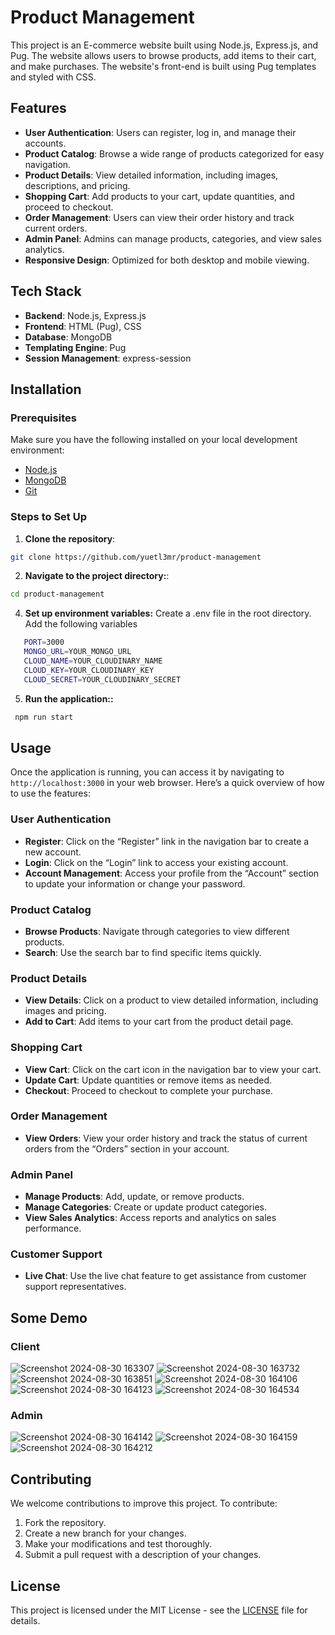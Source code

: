 # Product Management
This project is an E-commerce website built using Node.js, Express.js, and Pug. The website allows users to browse products, add items to their cart, and make purchases. The website's front-end is built using Pug templates and styled with CSS.

## Features

- **User Authentication**: Users can register, log in, and manage their accounts.
- **Product Catalog**: Browse a wide range of products categorized for easy navigation.
- **Product Details**: View detailed information, including images, descriptions, and pricing.
- **Shopping Cart**: Add products to your cart, update quantities, and proceed to checkout.
- **Order Management**: Users can view their order history and track current orders.
- **Admin Panel**: Admins can manage products, categories, and view sales analytics.
- **Responsive Design**: Optimized for both desktop and mobile viewing.

## Tech Stack

- **Backend**: Node.js, Express.js
- **Frontend**: HTML (Pug), CSS
- **Database**: MongoDB
- **Templating Engine**: Pug
- **Session Management**: express-session

## Installation

### Prerequisites

Make sure you have the following installed on your local development environment:

- [Node.js](https://nodejs.org/) 
- [MongoDB](https://www.mongodb.com/) 
- [Git](https://git-scm.com/)

### Steps to Set Up

1. **Clone the repository**:
```bash
git clone https://github.com/yuetl3mr/product-management
````
2. **Navigate to the project directory:**:
```bash
cd product-management
````
4. **Set up environment variables:**
Create a .env file in the root directory.
Add the following variables
````bash
   PORT=3000
   MONGO_URL=YOUR_MONGO_URL
   CLOUD_NAME=YOUR_CLOUDINARY_NAME
   CLOUD_KEY=YOUR_CLOUDINARY_KEY
   CLOUD_SECRET=YOUR_CLOUDINARY_SECRET
````
5. **Run the application::**
````bash
 npm run start
````
## Usage

Once the application is running, you can access it by navigating to `http://localhost:3000` in your web browser. Here’s a quick overview of how to use the features:

### User Authentication

- **Register**: Click on the “Register” link in the navigation bar to create a new account.
- **Login**: Click on the “Login” link to access your existing account.
- **Account Management**: Access your profile from the “Account” section to update your information or change your password.

### Product Catalog

- **Browse Products**: Navigate through categories to view different products.
- **Search**: Use the search bar to find specific items quickly.

### Product Details

- **View Details**: Click on a product to view detailed information, including images and pricing.
- **Add to Cart**: Add items to your cart from the product detail page.

### Shopping Cart

- **View Cart**: Click on the cart icon in the navigation bar to view your cart.
- **Update Cart**: Update quantities or remove items as needed.
- **Checkout**: Proceed to checkout to complete your purchase.

### Order Management

- **View Orders**: View your order history and track the status of current orders from the “Orders” section in your account.

### Admin Panel

- **Manage Products**: Add, update, or remove products.
- **Manage Categories**: Create or update product categories.
- **View Sales Analytics**: Access reports and analytics on sales performance.

### Customer Support

- **Live Chat**: Use the live chat feature to get assistance from customer support representatives.

## Some Demo
### Client
![Screenshot 2024-08-30 163307](https://github.com/user-attachments/assets/63548b67-0dcc-4bf2-b149-4a8483802de8)
![Screenshot 2024-08-30 163732](https://github.com/user-attachments/assets/b350d44b-6715-4467-8443-e91fa9db5a0a)
![Screenshot 2024-08-30 163851](https://github.com/user-attachments/assets/db13a9ab-aa24-478e-9402-cde69b3403f2)
![Screenshot 2024-08-30 164106](https://github.com/user-attachments/assets/c7ef7b71-f15a-4e95-babe-e66f0cab8b41)
![Screenshot 2024-08-30 164123](https://github.com/user-attachments/assets/33a8c4a7-6757-495a-b957-3c9aa2b739f1)
![Screenshot 2024-08-30 164534](https://github.com/user-attachments/assets/210e083b-3601-4949-9b22-9d76716fda2d)
### Admin
![Screenshot 2024-08-30 164142](https://github.com/user-attachments/assets/eca89aeb-b3d1-4849-8524-03eee1bbde7b)
![Screenshot 2024-08-30 164159](https://github.com/user-attachments/assets/bd827b6b-6684-4d76-93cc-3fd7872f0c02)
![Screenshot 2024-08-30 164212](https://github.com/user-attachments/assets/9445cd55-eed4-46b3-ba9b-8244308f0ca9)

## Contributing
We welcome contributions to improve this project. To contribute:
   1. Fork the repository.
   2. Create a new branch for your changes.
   3. Make your modifications and test thoroughly.
   4. Submit a pull request with a description of your changes.
## License
This project is licensed under the MIT License - see the [LICENSE](LICENSE) file for details.
